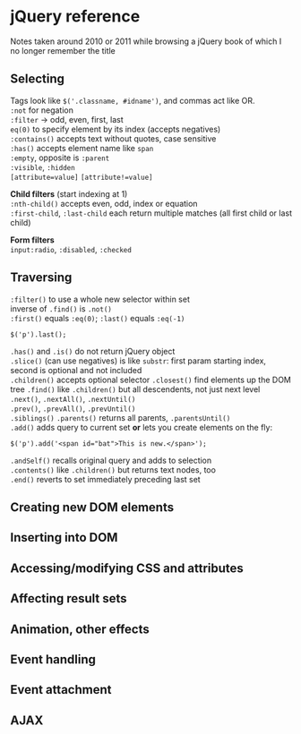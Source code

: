 # jQuery reference

Notes taken around 2010 or 2011 while browsing a jQuery book of which I no longer remember the title

## Selecting

Tags look like `$('.classname, #idname')`, and commas act like OR.  
`:not` for negation  
`:filter` -> odd, even, first, last  
`eq(0)` to specify element by its index (accepts negatives)  
`:contains()` accepts text without quotes, case sensitive  
`:has()` accepts element name like `span`  
`:empty`, opposite is `:parent`  
`:visible`, `:hidden`  
`[attribute=value]` `[attribute!=value]`  

**Child filters** (start indexing at 1)    
`:nth-child()` accepts even, odd, index or equation  
`:first-child`, `:last-child` each return multiple matches (all first child or last child)  

**Form filters**  
`input:radio`, `:disabled`, `:checked`

## Traversing

`:filter()` to use a whole new selector within set  
inverse of `.find()` is `.not()`  
`:first()` equals `:eq(0)`; `:last()` equals `:eq(-1)`  

    $('p').last();
    
`.has()` and `.is()` do not return jQuery object  
`.slice()` (can use negatives) is like `substr`: first param starting index, second is optional and not included  
`.children()` accepts optional selector
`.closest()` find elements up the DOM tree
`.find()` like `.children()` but all descendents, not just next level  
`.next()`, `.nextAll()`, `.nextUntil()`  
`.prev()`, `.prevAll()`, `.prevUntil()`  
`.siblings()` `.parents()` returns all parents, `.parentsUntil()`  
`.add()` adds query to current set **or** lets you create elements on the fly:

    $('p').add('<span id="bat">This is new.</span>');
    
`.andSelf()` recalls original query and adds to selection  
`.contents()` like `.children()` but returns text nodes, too  
`.end()` reverts to set immediately preceding last set  

## Creating new DOM elements

## Inserting into DOM

## Accessing/modifying CSS and attributes

## Affecting result sets

## Animation, other effects

## Event handling

## Event attachment

## AJAX